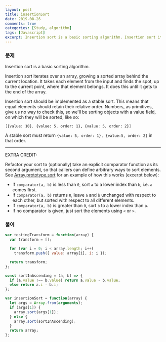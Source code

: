 ```yaml
---
layout: post
title: insertionSort
date: 2019-08-26
comments: true
categories: [Study, algorithm]
tags: [Javascript]
excerpt: Insertion sort is a basic sorting algorithm. Insertion sort iterates over an array, growing a sorted array behind the current location. It takes each element from the input and finds the spot, up to the current point, where that element belongs.
---
```


### 문제

Insertion sort is a basic sorting algorithm.

Insertion sort iterates over an array, growing a sorted array behind the current location.
It takes each element from the input and finds the spot, up to the current point, where that element belongs. It does this until it gets to the end of the array.

Insertion sort should be implemented as a stable sort. This means that equal elements should retain their relative order. Numbers, as primitives, give us no way to check this, so we'll be sorting objects with a value field, on which they will be sorted, like so:

`[{value: 10}, {value: 5, order: 1}, {value: 5, order: 2}]`

A stable sort must return `{value: 5, order: 1}, {value:5, order: 2}` in that order.

---

EXTRA CREDIT:

Refactor your sort to (optionally) take an explicit comparator function as its second argument, so that callers can define arbitrary ways to sort elements.
See [Array.prototype.sort](http://devdocs.io/javascript/global_objects/array/sort) for an example of how this works (excerpt below):

- If `comparator(a, b)` is less than `0`, sort `a` to a lower index than `b`, i.e. `a` comes first.
- If `comparator(a, b)` returns `0`, leave `a` and `b` unchanged with respect to each other, but sorted with respect to all different elements.
- If `comparator(a, b)` is greater than `0`, sort `b` to a lower index than `a`.
- If no comparator is given, just sort the elements using `<` or `>`.

### 풀이

```javascript
var testingTransform = function(array) {
  var transform = [];

  for (var i = 0; i < array.length; i++)
    transform.push({ value: array[i], i: i });

  return transform;
};

const sortInAscending = (a, b) => {
  if (a.value !== b.value) return a.value - b.value;
  else return a.i - b.i;
};

var insertionSort = function(array) {
  let args = Array.from(arguments);
  if (args[1]) {
    array.sort(args[1]);
  } else {
    array.sort(sortInAscending);
  }
  return array;
};
```

